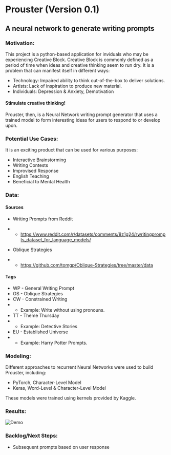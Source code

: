# Prouster (Version 0.1)
## A neural network to generate writing prompts


### Motivation:
This project is a python-based application for inviduals who may be experiencing Creative Block.
Creative Block is commonly defined as a period of time when ideas and creative thinking seem to run dry. It is a problem that can manifest itself in different ways:

* Technology: Impaired ability to think out-of-the-box to deliver solutions.
* Artists: Lack of inspiration to produce new material.
* Individuals:  Depression & Anxiety, Demotivation

#### Stimulate creative thinking!
Prouster, then, is a Neural Network writing prompt generator that uses a trained model to form interesting ideas for users to respond to or develop upon.

### Potential Use Cases:
It is an exciting product that can be used for various purposes:
* Interactive Brainstorming
* Writing Contests
* Improvised Response
* English Teaching
* Beneficial to Mental Health

### Data:

#### Sources

* Writing Prompts from Reddit
* * https://www.reddit.com/r/datasets/comments/8z1g24/rwritingprompts_dataset_for_language_models/

* Oblique Strategies
* * https://github.com/tomgp/Oblique-Strategies/tree/master/data

#### Tags
* WP - General Writing Prompt
* OS - Oblique Strategies
* CW - Constrained Writing
* * Example: Write without using pronouns.
* TT - Theme Thursday
* * Example: Detective Stories
* EU - Established Universe
* * Example: Harry Potter Prompts.

### Modeling:
Different approaches to recurrent Neural Networks were used to build Prouster, including:

* PyTorch, Character-Level Model
* Keras, Word-Level & Character-Level Model

These models were trained using kernels provided by Kaggle. 

### Results:
![Demo](https://raw.githubusercontent.com/ander265/prouster/master/Prompt.png)

### Backlog/Next Steps:
* Subsequent prompts based on user response
